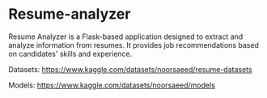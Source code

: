 # Resume-analyzer

Resume Analyzer is a Flask-based application designed to extract and analyze information from resumes. It provides job recommendations based on candidates' skills and experience.

Datasets: https://www.kaggle.com/datasets/noorsaeed/resume-datasets

Models: https://www.kaggle.com/datasets/noorsaeed/models



